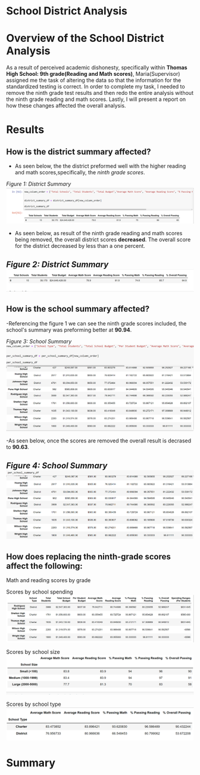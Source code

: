 # School District Analysis

 # Overview of the School District Analysis
As a result of perceived academic dishonesty, specifically within **Thomas High School: 9th grade(Reading and Math scores)**, Maria(Supervisor) assigned me the task of altering the data so that the information for the standardized testing is correct. In order to complete my task, I needed to remove the ninth grade test results and then redo the entire analysis without the ninth grade reading and math scores. Lastly, I will present a report on how these changes affected the overall analysis.

#  Results
## How is the district summary affected?
- As seen below, the the district preformed well with the higher reading and math scores,specifically, the *ninth grade scores*.

*Figure 1: District Summary*
![School District Analysis](https://github.com/Aszeal/School_District_Analysis/blob/main/Resources/District%20Analysis-Orginal.png)



- As seen below, as result of the ninth grade reading and math scores being removed, the overall district scores **decreased**. The overall score for the district decreased by less than a one percent. 

*Figure 2: District Summary*
![School District Analysis](https://github.com/Aszeal/School_District_Analysis/blob/main/Resources/District%20Analysis-Redo.png)
--------------------------------------------------------------------------------------------------------------------------------------------------------
## How is the school summary affected?
-Referencing the figure 1 we can see the ninth grade scores included, the school's summary was preforming better at **90.94**.

*Figure 3: School Summary*
![School District Analysis](https://github.com/Aszeal/School_District_Analysis/blob/main/Resources/School_Summary-Orginal1.png)

-As seen below, once the scores are removed the overall result is decrased to **90.63**.

*Figure 4: School Summary*
![School District Analysis](https://github.com/Aszeal/School_District_Analysis/blob/main/Resources/School_Summary-Orginal.png)
--------------------------------------------------------------------------------------------------------------------------------------------------------
## How does replacing the ninth-grade scores affect the following:
Math and reading scores by grade



Scores by school spending
![School District Analysis](https://github.com/Aszeal/School_District_Analysis/blob/main/Resources/spending_per_school.png)


Scores by school size
![School District Analysis](https://github.com/Aszeal/School_District_Analysis/blob/main/Resources/Scores_by_Size.png)


Scores by school type
![School District Analysis](https://github.com/Aszeal/School_District_Analysis/blob/main/Resources/Scores_by_School_Type.png)

# Summary 
